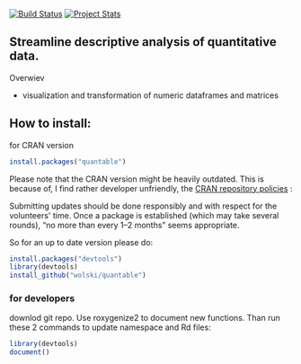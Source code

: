 [![Build Status](https://travis-ci.org/wolski/quantable.svg?branch=master)](https://travis-ci.org/wolski/quantable)
[![Project Stats](https://www.ohloh.net/p/quantable/widgets/project_thin_badge.gif)](https://www.ohloh.net/p/quantable)

## Streamline descriptive analysis of quantitative data.

Overwiev

- visualization and transformation of numeric dataframes and matrices


## How to install:
for CRAN version

```r
install.packages("quantable")
```

Please note that the CRAN version might be heavily outdated. 
This is because of, I find rather developer unfriendly, the [CRAN repository policies](http://CRAN.R-project.org/web/packages/policies.html) :

  Submitting updates should be done responsibly and with respect for the
  volunteers' time. Once a package is established (which may take
  several rounds), “no more than every 1–2 months” seems appropriate.


So for an up to date version please do: 

```r
install.packages("devtools")
library(devtools)
install_github("wolski/quantable")
```

### for developers

downlod git repo. Use roxygenize2 to document new functions. Than run these 2 commands to update namespace and Rd files:

```r
library(devtools)
document()
```


